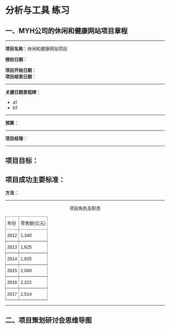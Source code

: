 # 分析与工具 练习

## 一、MYH公司的休闲和健康网站项目章程

------

**项目名称**：休闲和健康网站项目

**授权日期**：

**项目开始日期**：              
**项目结束日期**：

------

**关键日期里程碑**：
- a1
- b1

------

**预算**：

------

**项目经理**：

------

**项目目标**：
------

**项目成功主要标准**：
------

**方法**：

------

<center>项目角色及职责</center>
<center><style type="text/css">
.tg  {border-collapse:collapse;border-spacing:0;}
.tg td{border-color:black;border-style:solid;border-width:1px;font-family:Arial, sans-serif;font-size:14px;
  overflow:hidden;padding:10px 5px;word-break:normal;}
.tg th{border-color:black;border-style:solid;border-width:1px;font-family:Arial, sans-serif;font-size:14px;
  font-weight:normal;overflow:hidden;padding:10px 5px;word-break:normal;}
.tg .tg-0pky{border-color:inherit;text-align:left;vertical-align:top}
</style>
<table class="tg">
<thead>
  <tr>
    <th class="tg-0pky">年份</th>
    <th class="tg-0pky">零售额(亿元)</th>
  </tr>
</thead>
<tbody>
  <tr>
    <td class="tg-0pky">2012</td>
    <td class="tg-0pky">1,340</td>
  </tr>
  <tr>
    <td class="tg-0pky">2013</td>
    <td class="tg-0pky">1,625</td>
  </tr>
  <tr>
    <td class="tg-0pky">2014</td>
    <td class="tg-0pky">1,825</td>
  </tr>
  <tr>
    <td class="tg-0pky">2015</td>
    <td class="tg-0pky">2,049</td>
  </tr>
  <tr>
    <td class="tg-0pky">2016</td>
    <td class="tg-0pky">2,222</td>
  </tr>
  <tr>
    <td class="tg-0pky">2017</td>
    <td class="tg-0pky">2,514</td>
  </tr>
</tbody>
</table></center>

------


## 二、项目策划研讨会思维导图